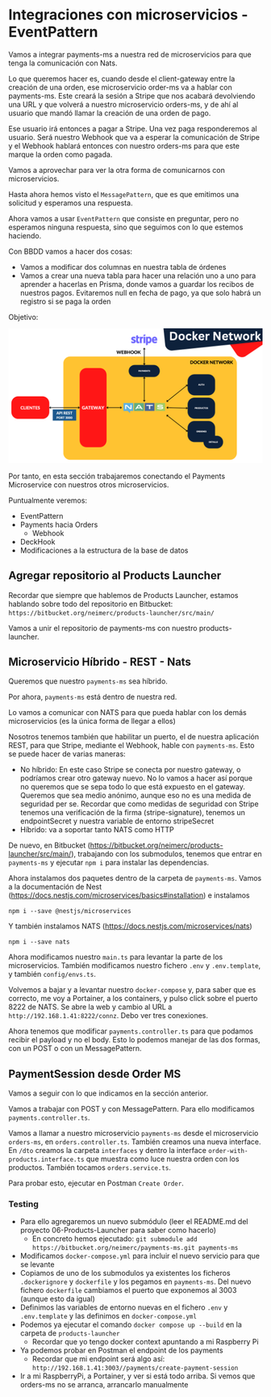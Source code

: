 # Integraciones con microservicios - EventPattern

Vamos a integrar payments-ms a nuestra red de microservicios para que tenga la comunicación con Nats.

Lo que queremos hacer es, cuando desde el client-gateway entre la creación de una orden, ese microservicio order-ms va a hablar con payments-ms. Este creará la sesión a Stripe que nos acabará devolviendo una URL y que volverá a nuestro microservicio orders-ms, y de ahí al usuario que mandó llamar la creación de una orden de pago.

Ese usuario irá entonces a pagar a Stripe. Una vez paga responderemos al usuario. Será nuestro Webhook que va a esperar la comunicación de Stripe y el Webhook hablará entonces con nuestro orders-ms para que este marque la orden como pagada.

Vamos a aprovechar para ver la otra forma de comunicarnos con microservicios.

Hasta ahora hemos visto el `MessagePattern`, que es que emitimos una solicitud y esperamos una respuesta.

Ahora vamos a usar `EventPattern` que consiste en preguntar, pero no esperamos ninguna respuesta, sino que seguimos con lo que estemos haciendo.

Con BBDD vamos a hacer dos cosas:

- Vamos a modificar dos columnas en nuestra tabla de órdenes
- Vamos a crear una nueva tabla para hacer una relación uno a uno para aprender a hacerlas en Prisma, donde vamos a guardar los recibos de nuestros pagos. Evitaremos null en fecha de pago, ya que solo habrá un registro si se paga la orden

Objetivo:

![alt Objetivo](./images/Objetivo.png)

Por tanto, en esta sección trabajaremos conectando el Payments Microservice con nuestros otros microservicios.

Puntualmente veremos:

- EventPattern
- Payments hacia Orders
  - Webhook
- DeckHook
- Modificaciones a la estructura de la base de datos

## Agregar repositorio al Products Launcher

Recordar que siempre que hablemos de Products Launcher, estamos hablando sobre todo del repositorio en Bitbucket: `https://bitbucket.org/neimerc/products-launcher/src/main/`

Vamos a unir el repositorio de payments-ms con nuestro products-launcher.

## Microservicio Híbrido - REST - Nats

Queremos que nuestro `payments-ms` sea híbrido.

Por ahora, `payments-ms` está dentro de nuestra red.

Lo vamos a comunicar con NATS para que pueda hablar con los demás microservicios (es la única forma de llegar a ellos)

Nosotros tenemos también que habilitar un puerto, el de nuestra aplicación REST, para que Stripe, mediante el Webhook, hable con `payments-ms`. Esto se puede hacer de varias maneras:

- No híbrido: En este caso Stripe se conecta por nuestro gateway, o podríamos crear otro gateway nuevo. No lo vamos a hacer así porque no queremos que se sepa todo lo que está expuesto en el gateway. Queremos que sea medio anónimo, aunque eso no es una medida de seguridad per se. Recordar que como medidas de seguridad con Stripe tenemos una verificación de la firma (stripe-signature), tenemos un endpointSecret y nuestra variable de entorno stripeSecret
- Híbrido: va a soportar tanto NATS como HTTP

De nuevo, en Bitbucket (https://bitbucket.org/neimerc/products-launcher/src/main/), trabajando con los submodulos, tenemos que entrar en `payments-ms` y ejecutar `npm i` para instalar las dependencias.

Ahora instalamos dos paquetes dentro de la carpeta de `payments-ms`. Vamos a la documentación de Nest (https://docs.nestjs.com/microservices/basics#installation) e instalamos

```
npm i --save @nestjs/microservices
```

Y también instalamos NATS (https://docs.nestjs.com/microservices/nats)

```
npm i --save nats
```

Ahora modificamos nuestro `main.ts` para levantar la parte de los microservicios. También modificamos nuestro fichero `.env` y `.env.template`, y también `config/envs.ts`.

Volvemos a bajar y a levantar nuestro `docker-compose` y, para saber que es correcto, me voy a Portainer, a los containers, y pulso click sobre el puerto 8222 de NATS. Se abre la web y cambio al URL a `http://192.168.1.41:8222/connz`. Debo ver tres conexiones.

Ahora tenemos que modificar `payments.controller.ts` para que podamos recibir el payload y no el body. Esto lo podemos manejar de las dos formas, con un POST o con un MessagePattern.

## PaymentSession desde Order MS

Vamos a seguir con lo que indicamos en la sección anterior.

Vamos a trabajar con POST y con MessagePattern. Para ello modificamos `payments.controller.ts`.

Vamos a llamar a nuestro microservicio `payments-ms` desde el microservicio `orders-ms`, en `orders.controller.ts`. También creamos una nueva interface. En `/dto` creamos la carpeta `interfaces` y dentro la interface `order-with-products.interface.ts` que muestra como luce nuestra orden con los productos. También tocamos `orders.service.ts`.

Para probar esto, ejecutar en Postman `Create Order`.

### Testing

- Para ello agregaremos un nuevo submódulo (leer el README.md del proyecto 06-Products-Launcher para saber como hacerlo)
  - En concreto hemos ejecutado: `git submodule add https://bitbucket.org/neimerc/payments-ms.git payments-ms`
- Modificamos `docker-compose.yml` para incluir el nuevo servicio para que se levante
- Copiamos de uno de los submodulos ya existentes los ficheros `.dockerignore` y `dockerfile` y los pegamos en `payments-ms`. Del nuevo fichero `dockerfile` cambiamos el puerto que exponemos al 3003 (aunque esto da igual)
- Definimos las variables de entorno nuevas en el fichero `.env` y `.env.template` y las definimos en `docker-compose.yml`
- Podemos ya ejecutar el comando `docker compose up --build` en la carpeta de `products-launcher`
  - Recordar que yo tengo docker context apuntando a mi Raspberry Pi
- Ya podemos probar en Postman el endpoint de los payments
  - Recordar que mi endpoint será algo así: `http://192.168.1.41:3003//payments/create-payment-session`
- Ir a mi RaspberryPi, a Portainer, y ver si está todo arriba. Si vemos que orders-ms no se arranca, arrancarlo manualmente

